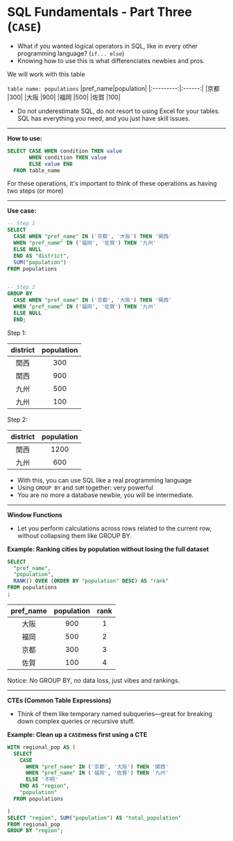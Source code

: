 # SQL Fundamentals - Part Three (`CASE`)

- What if you wanted logical operators in SQL, like in every other programming language? (`if... else`)
- Knowing how to use this is what differenciates newbies and pros.

We will work with this table

`table name: populations`
|pref_name|population|
|:---------:|:------:|
|京都       |300|
|大阪       |900|
|福岡       |500|
|佐賀       |100|

- Do not underestimate SQL, do not resort to using Excel for your tables. SQL has everything you need, and you just have skill issues.

---

**How to use:**

```sql
SELECT CASE WHEN condition THEN value
       WHEN condition THEN value
       ELSE value END
  FROM table_name
```

For these operations, it's important to think of these operations as having two steps (or more)

---

**Use case:**

```sql
-- Step 1
SELECT
  CASE WHEN "pref_name" IN ('京都', '大阪') THEN '関西'
  WHEN "pref_name" IN ('福岡', '佐賀') THEN '九州'
  ELSE NULL
  END AS "district",
  SUM("population")
FROM populations


-- Step 2
GROUP BY
  CASE WHEN "pref_name" IN ('京都', '大阪') THEN '関西'
  WHEN "pref_name" IN ('福岡', '佐賀') THEN '九州'
  ELSE NULL
  END;
```

Step 1:

|district|population|
|:------:|:------:|
|関西    |300|
|関西    |900|
|九州    |500|
|九州    |100|

Step 2:

|district|population|
|:------:|:------:|
|関西    |1200|
|九州    |600|

- With this, you can use SQL like a real programming language
- Using `GROUP BY` and `SUM` together: very powerful
- You are no more a database newbie, you will be intermediate.

---

**Window Functions**

- Let you perform calculations across rows related to the current row, without collapsing them like GROUP BY.

**Example: Ranking cities by population without losing the full dataset**

```sql
SELECT 
  "pref_name",
  "population",
  RANK() OVER (ORDER BY "population" DESC) AS "rank"
FROM populations
;
```

|pref_name|population|rank|
|:---------:|:------:|:--:|
|大阪       |900|1
|福岡       |500|2
|京都       |300|3
|佐賀       |100|4

Notice: No GROUP BY, no data loss, just vibes and rankings.

---

**CTEs (Common Table Expressions)**

- Think of them like temporary named subqueries—great for breaking down complex queries or recursive stuff.

**Example: Clean up a `CASE`mess first using a CTE**

```sql
WITH regional_pop AS (
  SELECT
    CASE 
      WHEN "pref_name" IN ('京都', '大阪') THEN '関西'
      WHEN "pref_name" IN ('福岡', '佐賀') THEN '九州'
      ELSE '不明'
    END AS "region",
    "population"
  FROM populations

)
SELECT "region", SUM("population") AS "total_population"
FROM regional_pop
GROUP BY "region";
```